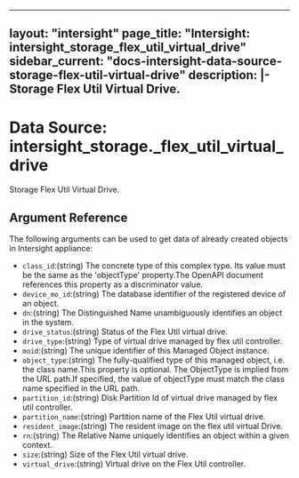 
---
layout: "intersight"
page_title: "Intersight: intersight_storage_flex_util_virtual_drive"
sidebar_current: "docs-intersight-data-source-storage-flex-util-virtual-drive"
description: |-
Storage Flex Util Virtual Drive.
---

# Data Source: intersight_storage._flex_util_virtual_drive
Storage Flex Util Virtual Drive.
## Argument Reference
The following arguments can be used to get data of already created objects in Intersight appliance:
* `class_id`:(string) The concrete type of this complex type. Its value must be the same as the 'objectType' property.The OpenAPI document references this property as a discriminator value. 
* `device_mo_id`:(string) The database identifier of the registered device of an object. 
* `dn`:(string) The Distinguished Name unambiguously identifies an object in the system. 
* `drive_status`:(string) Status of the Flex Util virtual drive. 
* `drive_type`:(string) Type of virtual drive managed by flex util controller. 
* `moid`:(string) The unique identifier of this Managed Object instance. 
* `object_type`:(string) The fully-qualified type of this managed object, i.e. the class name.This property is optional. The ObjectType is implied from the URL path.If specified, the value of objectType must match the class name specified in the URL path. 
* `partition_id`:(string) Disk Partition Id of virtual drive managed by flex util controller. 
* `partition_name`:(string) Partition name of the Flex Util virtual drive. 
* `resident_image`:(string) The resident image on the flex util virtual Drive. 
* `rn`:(string) The Relative Name uniquely identifies an object within a given context. 
* `size`:(string) Size of the Flex Util virtual drive. 
* `virtual_drive`:(string) Virtual drive on the Flex Util controller. 
